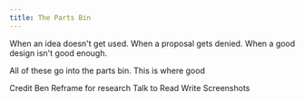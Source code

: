 ```yaml
---
title: The Parts Bin
---
```


When an idea doesn't get used.
When a proposal gets denied.
When a good design isn't good enough.

All of these go into the parts bin. This is where good


Credit Ben
Reframe for research
    Talk to
    Read
    Write
Screenshots
